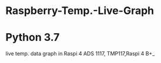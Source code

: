 # Raspberry-Temp.-Live-Graph
# Python 3.7
live temp. data graph in Raspi 4 
ADS 1117, TMP117,Raspi 4 B+_
